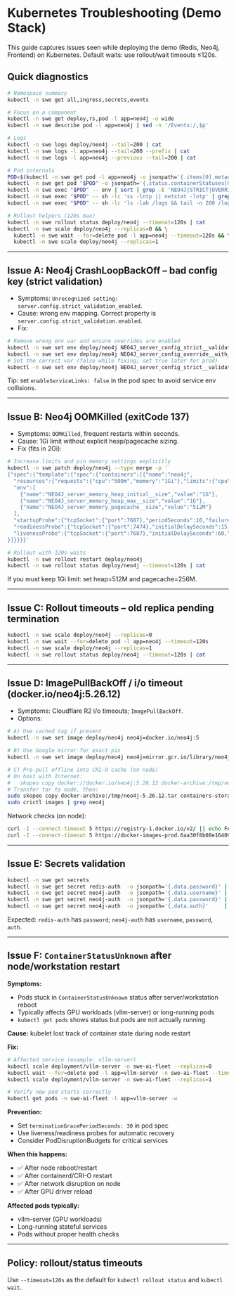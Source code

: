 # Kubernetes Troubleshooting (Demo Stack)

This guide captures issues seen while deploying the demo (Redis, Neo4j, Frontend) on Kubernetes. Default waits: use rollout/wait timeouts ≤120s.

## Quick diagnostics

```bash
# Namespace summary
kubectl -n swe get all,ingress,secrets,events

# Focus on a component
kubectl -n swe get deploy,rs,pod -l app=neo4j -o wide
kubectl -n swe describe pod -l app=neo4j | sed -n '/Events:/,$p'

# Logs
kubectl -n swe logs deploy/neo4j --tail=200 | cat
kubectl -n swe logs -l app=neo4j --tail=200 --prefix | cat
kubectl -n swe logs -l app=neo4j --previous --tail=200 | cat

# Pod internals
POD=$(kubectl -n swe get pod -l app=neo4j -o jsonpath='{.items[0].metadata.name}')
kubectl -n swe get pod "$POD" -o jsonpath='{.status.containerStatuses[0].state}{"\n"}{.status.containerStatuses[0].lastState}{"\n"}' | cat
kubectl -n swe exec "$POD" -- env | sort | grep -E 'NEO4J|STRICT|OVERRIDE'
kubectl -n swe exec "$POD" -- sh -lc 'ss -lntp || netstat -lntp' | grep -E '(:7474|:7687)' || true
kubectl -n swe exec "$POD" -- sh -lc 'ls -lah /logs && tail -n 200 /logs/debug.log || true'

# Rollout helpers (120s max)
kubectl -n swe rollout status deploy/neo4j --timeout=120s | cat
kubectl -n swe scale deploy/neo4j --replicas=0 && \
  kubectl -n swe wait --for=delete pod -l app=neo4j --timeout=120s && \
  kubectl -n swe scale deploy/neo4j --replicas=1
```

---

## Issue A: Neo4j CrashLoopBackOff – bad config key (strict validation)

- Symptoms: `Unrecognized setting: server.config.strict_validation_enabled`.
- Cause: wrong env mapping. Correct property is `server.config.strict_validation.enabled`.
- Fix:

```bash
# Remove wrong env var and ensure overrides are enabled
kubectl -n swe set env deploy/neo4j NEO4J_server_config_strict__validation__enabled-
kubectl -n swe set env deploy/neo4j NEO4J_server_config_override__with__environment=true
# Set the correct var (false while fixing; set true later for prod)
kubectl -n swe set env deploy/neo4j NEO4J_server_config_strict__validation_enabled=false
```

Tip: set `enableServiceLinks: false` in the pod spec to avoid service env collisions.

---

## Issue B: Neo4j OOMKilled (exitCode 137)

- Symptoms: `OOMKilled`, frequent restarts within seconds.
- Cause: 1Gi limit without explicit heap/pagecache sizing.
- Fix (fits in 2Gi):

```bash
# Increase limits and pin memory settings explicitly
kubectl -n swe patch deploy/neo4j --type merge -p '
{"spec":{"template":{"spec":{"containers":[{"name":"neo4j",
  "resources":{"requests":{"cpu":"500m","memory":"1Gi"},"limits":{"cpu":"1","memory":"2Gi"}},
  "env":[
    {"name":"NEO4J_server_memory_heap_initial__size","value":"1G"},
    {"name":"NEO4J_server_memory_heap_max__size","value":"1G"},
    {"name":"NEO4J_server_memory_pagecache__size","value":"512M"}
  ],
  "startupProbe":{"tcpSocket":{"port":7687},"periodSeconds":10,"failureThreshold":60},
  "readinessProbe":{"tcpSocket":{"port":7474},"initialDelaySeconds":15,"periodSeconds":5,"timeoutSeconds":5,"failureThreshold":60},
  "livenessProbe":{"tcpSocket":{"port":7687},"initialDelaySeconds":60,"periodSeconds":10,"timeoutSeconds":5,"failureThreshold":30}
}]}}}}'

# Rollout with 120s waits
kubectl -n swe rollout restart deploy/neo4j
kubectl -n swe rollout status deploy/neo4j --timeout=120s | cat
```

If you must keep 1Gi limit: set heap=512M and pagecache=256M.

---

## Issue C: Rollout timeouts – old replica pending termination

```bash
kubectl -n swe scale deploy/neo4j --replicas=0
kubectl -n swe wait --for=delete pod -l app=neo4j --timeout=120s
kubectl -n swe scale deploy/neo4j --replicas=1
kubectl -n swe rollout status deploy/neo4j --timeout=120s | cat
```

---

## Issue D: ImagePullBackOff / i/o timeout (docker.io/neo4j:5.26.12)

- Symptoms: Cloudflare R2 i/o timeouts; `ImagePullBackOff`.
- Options:

```bash
# A) Use cached tag if present
kubectl -n swe set image deploy/neo4j neo4j=docker.io/neo4j:5

# B) Use Google mirror for exact pin
kubectl -n swe set image deploy/neo4j neo4j=mirror.gcr.io/library/neo4j:5.26.12

# C) Pre-pull offline into CRI-O cache (on node)
# On host with Internet:
#   skopeo copy docker://docker.io/neo4j:5.26.12 docker-archive:/tmp/neo4j-5.26.12.tar:neo4j:5.26.12
# Transfer tar to node, then:
sudo skopeo copy docker-archive:/tmp/neo4j-5.26.12.tar containers-storage:docker.io/library/neo4j:5.26.12
sudo crictl images | grep neo4j
```

Network checks (on node):

```bash
curl -I --connect-timeout 5 https://registry-1.docker.io/v2/ || echo FAIL
curl -I --connect-timeout 5 https://docker-images-prod.6aa30f8b08e16409b46e0173d6de2f56.r2.cloudflarestorage.com/ || echo FAIL
```

---

## Issue E: Secrets validation

```bash
kubectl -n swe get secrets
kubectl -n swe get secret redis-auth  -o jsonpath='{.data.password}' | wc -c
kubectl -n swe get secret neo4j-auth  -o jsonpath='{.data.username}' | wc -c
kubectl -n swe get secret neo4j-auth  -o jsonpath='{.data.password}' | wc -c
kubectl -n swe get secret neo4j-auth  -o jsonpath='{.data.auth}'     | wc -c
```

Expected: `redis-auth` has `password`; `neo4j-auth` has `username`, `password`, `auth`.

---

## Issue F: `ContainerStatusUnknown` after node/workstation restart

**Symptoms:**
- Pods stuck in `ContainerStatusUnknown` status after server/workstation reboot
- Typically affects GPU workloads (vllm-server) or long-running pods
- `kubectl get pods` shows status but pods are not actually running

**Cause:** kubelet lost track of container state during node restart

**Fix:**
```bash
# Affected service (example: vllm-server)
kubectl scale deployment/vllm-server -n swe-ai-fleet --replicas=0
kubectl wait --for=delete pod -l app=vllm-server -n swe-ai-fleet --timeout=60s
kubectl scale deployment/vllm-server -n swe-ai-fleet --replicas=1

# Verify new pod starts correctly
kubectl get pods -n swe-ai-fleet -l app=vllm-server -w
```

**Prevention:**
- Set `terminationGracePeriodSeconds: 30` in pod spec
- Use liveness/readiness probes for automatic recovery
- Consider PodDisruptionBudgets for critical services

**When this happens:**
- ✅ After node reboot/restart
- ✅ After containerd/CRI-O restart
- ✅ After network disruption on node
- ✅ After GPU driver reload

**Affected pods typically:**
- vllm-server (GPU workloads)
- Long-running stateful services
- Pods without proper health checks

---

## Policy: rollout/status timeouts

Use `--timeout=120s` as the default for `kubectl rollout status` and `kubectl wait`.
